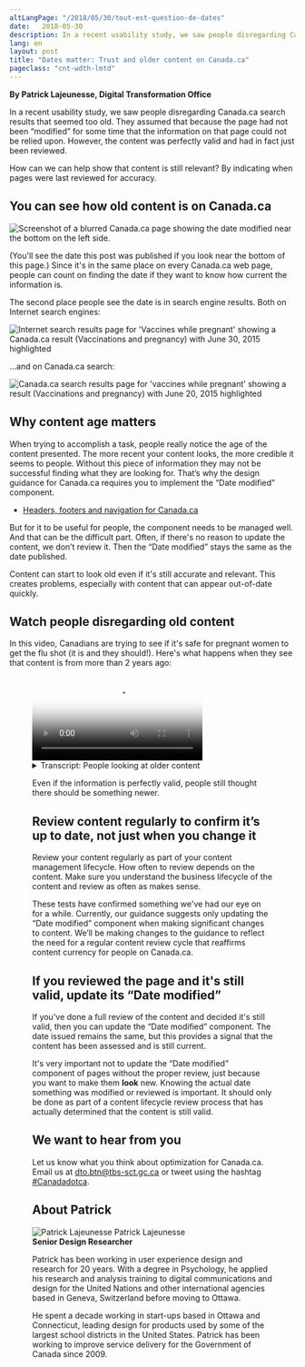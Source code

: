 ```yaml
---
altLangPage: "/2018/05/30/tout-est-question-de-dates"
date:   2018-05-30
description: In a recent usability study, we saw people disregarding Canada.ca search results that seemed too old. Find out how you can validate your content and show that it's still current.
lang: en
layout: post
title: "Dates matter: Trust and older content on Canada.ca"
pageclass: "cnt-wdth-lmtd"
---
```

**By Patrick Lajeunesse, Digital Transformation Office**

In a recent usability study, we saw people disregarding Canada.ca search results that seemed too old. They assumed that because the page had not been “modified” for some time that the information on that page could not be relied upon. However, the content was perfectly valid and had in fact just been reviewed.

How can we can help show that content is still relevant? By indicating when pages were last reviewed for accuracy.

## You can see how old content is on Canada.ca

<img class="img-responsive border" src="/images/dates-matter/pagewithdate-small-en.jpg" alt="Screenshot of a blurred Canada.ca page showing the date modified near the bottom on the left side." />

(You'll see the date this post was published if you look near the bottom of this page.)
Since it's in the same place on every Canada.ca web page, people can count on finding the date if they want to know how current the information is.

The second place people see the date is in search engine results. Both on Internet search engines:

<img class="img-responsive border" src="/images/dates-matter/blog-date-internet-serp-en.png" alt="Internet search results page for 'Vaccines while pregnant' showing a Canada.ca result (Vaccinations and pregnancy) with June 30, 2015 highlighted">

...and on Canada.ca search:

<img class="img-responsive border" src="/images/dates-matter/blog-date-canadadotca-serp.png" alt="Canada.ca search results page for 'vaccines while pregnant' showing a result (Vaccinations and pregnancy) with June 20, 2015 highlighted">

## Why content age matters

When trying to accomplish a task, people really notice the age of the content presented. The more recent your content looks, the more credible it seems to people. Without this piece of information they may not be successful finding what they are looking for.
That’s why the design guidance for Canada.ca requires you to implement the “Date modified” component.

<ul>
  <li><a href="https://www.canada.ca/en/treasury-board-secretariat/services/government-communications/canada-content-information-architecture-specification/headers-footers-navigation.html#toc3">Headers, footers and navigation for Canada.ca</a></li>
</ul>

But for it to be useful for people, the component needs to be managed well. And that can be the difficult part. Often, if there's no reason to update the content, we don’t review it. Then the “Date modified” stays the same as the date published.

Content can start to look old even if it's still accurate and relevant. This creates problems, especially with content that can appear out-of-date quickly.


## Watch people disregarding old content

In this video, Canadians are trying to see if it's safe for pregnant women to get the flu shot (it is and they should!). Here's what happens when they see that content is from more than 2 years ago:


<figure class="wb-mltmd wb-init video cc_on">
  <video poster="/images/dates-matter/old-content-video-poster.jpg" title="Thinking information is out of date">
    <source type="video/mp4" src="/images/dates-matter/trust-of-old-content-en.mp4" />
    <track src="#inline-captions" kind="captions" data-type="text/html" srclang="en" label="English" />
  </video>
  <figcaption>
  <details id="inline-captions">
    <summary>Transcript: People looking at older content</summary>
    <p class="wet-boew-vd">(Participant 1)</p>
    <p class="wet-boew-vd">(Video showing someone looking at a Canada.ca search results page. Text appears pointing to a result for "Vaccination and pregnancy", which has a date of "June 20, 2015".)</p>
    <span class="wb-tmtxt" data-begin="6.02s" data-dur="6.84s">And, so this is from 2015 so I'll just scroll down a little bit to see if maybe...</span>
    <p class="wet-boew-vd">(The picture zooms into filter controls on the side of the page. The mouse moves over "By date: Past year" and clicks the link.)</p>
    <span class="wb-tmtxt" data-begin="14.12s" data-dur="4.84s">...maybe from the past year - I'll filter my results...</span>
    <p class="wet-boew-vd">(The search results reload and the Vaccination and pregnancy page is gone.)</p>
    <span class="wb-tmtxt" data-begin="17.12s" data-dur="4.84s">...in case there's something more current.</span>
    <p class="wet-boew-vd">(Text appears saying that "The filter hid the best result".)</p>
    <p class="wet-boew-vd">(Participant 2)</p>
    <p class="wet-boew-vd">(Someone is looking at a Canada.ca search results page on a mobile phone.)</p>
    <span class="wb-tmtxt" data-begin="26.12s" data-dur="3.84s">This information goes back to 2015.</span>
    <p class="wet-boew-vd">(They tap the first result and see the Vaccination and pregnancy page. They begin scrolling down.)</p>
    <span class="wb-tmtxt" data-begin="29.00s" data-dur="4.84s">I wonder if there's anything that's newer than that.</span>
    <span class="wb-tmtxt" data-begin="32.00s" data-dur="3.84s">Although that's still pretty current...</span>
    <span class="wb-tmtxt" data-begin="36.41s" data-dur="3.84s">...I'd feel better if there was something a little newer.</span>
    <p class="wet-boew-vd">(Participant 3)</p>
    <p class="wet-boew-vd">(Another person on a different mobile phone is looking at Canada.ca search results. They scroll down and look at the first result.)</p>
    <span class="wb-tmtxt" data-begin="48.72s" data-dur="2.84s">Vaccination and pregnancy ok...</span>
    <p class="wet-boew-vd">(They seem ready to tap the link to the page, but hesitate.)</p>
    <span class="wb-tmtxt" data-begin="52.42s" data-dur="3.84s">...but that's like from 2015</span>
    <span class="wb-tmtxt" data-begin="55.12s" data-dur="3.84s">Where's the latest information from it?</span>
  </details>
</figcaption>


Even if the information is perfectly valid, people still thought there should be something newer.

## Review content regularly to confirm it’s up to date, not just when you change it

Review your content regularly as part of your content management lifecycle. How often to review depends on the content. Make sure you understand the business lifecycle of the content and review as often as makes sense.

These tests have confirmed something we've had our eye on for a while. Currently, our guidance suggests only updating the “Date modified” component when making significant changes to content. We’ll be making changes to the guidance to reflect the need for a regular content review cycle that reaffirms content currency for people on Canada.ca.

## If you reviewed the page and it's still valid, update its “Date modified”

If you've done a full review of the content and decided it's still valid, then you can update the “Date modified” component. The date issued remains the same, but this provides a signal that the content has been assessed and is still current.

It's very important not to update the “Date modified” component of pages without the proper review, just because you want to make them <strong>look</strong> new. Knowing the actual date something was modified or reviewed is important. It should only be done as part of a content lifecycle review process that has actually determined that the content is still valid.

## We want to hear from you

Let us know what you think about optimization for Canada.ca. Email us at [dto.btn@tbs-sct.gc.ca](mailto:dto.btn@tbs-sct.gc.ca) or tweet using the hashtag <a href="https://twitter.com/search?q=%23Canadadotca">#Canadadotca</a>.

## About Patrick
<div class="row">
  <div class="col-md-3 col-xs-12">
    <div class="pull-left mrgn-bttm-md">
    <img class="img-responsive mrgn-bttm-md" src="/images/DTO-aboutus/DTO_blog_photo_DSC_3035_277x370.jpg" alt="Patrick Lajeunesse" />
        Patrick Lajeunesse <br />
        <b>Senior Design Researcher</b>
    </div>
  </div>
  <div class="col-md-9 col-xs-12">
    <figcaption>
    <p>Patrick has been working in user experience design and research for 20 years. With a degree in Psychology, he applied his research and analysis training to digital communications and design for the United Nations and other international agencies based in Geneva, Switzerland before moving to Ottawa.</p><p>He spent a decade working in start-ups based in Ottawa and Connecticut, leading design for products used by some of the largest school districts in the United States. Patrick has been working to improve service delivery for the Government of Canada since 2009.</p>
    </figcaption>
  </div>
</div>